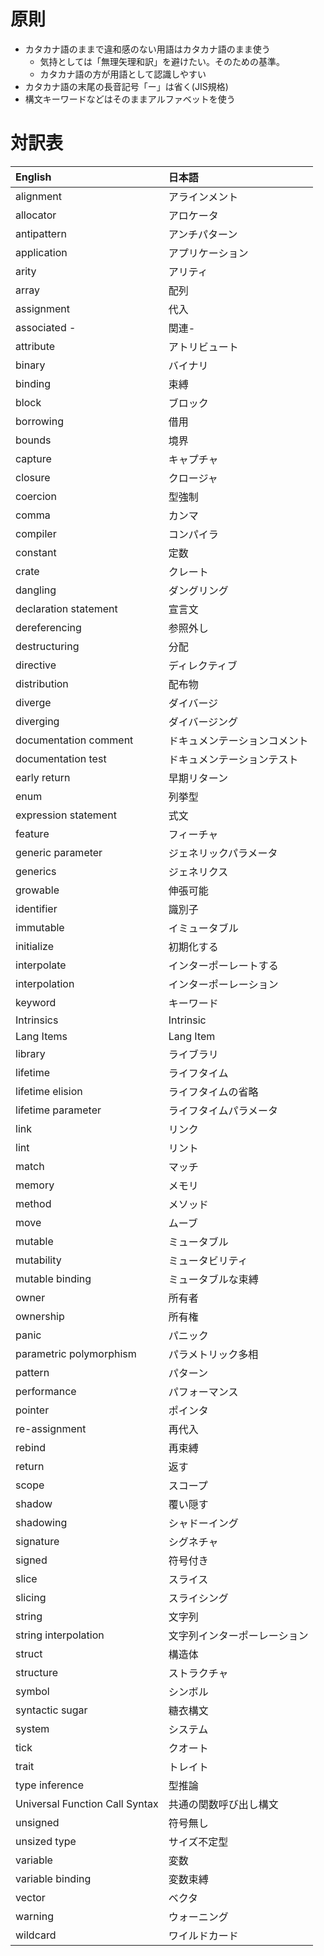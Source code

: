 # 原則

* カタカナ語のままで違和感のない用語はカタカナ語のまま使う
  + 気持としては「無理矢理和訳」を避けたい。そのための基準。
  + カタカナ語の方が用語として認識しやすい
* カタカナ語の末尾の長音記号「ー」は省く(JIS規格)
* 構文キーワードなどはそのままアルファベットを使う

# 対訳表

| English                        | 日本語
|:-------------------------------|:-------------
| alignment                      | アラインメント
| allocator                      | アロケータ
| antipattern                    | アンチパターン
| application                    | アプリケーション
| arity                          | アリティ
| array                          | 配列
| assignment                     | 代入
| associated -                   | 関連-
| attribute                      | アトリビュート
| binary                         | バイナリ
| binding                        | 束縛
| block                          | ブロック
| borrowing                      | 借用
| bounds                         | 境界
| capture                        | キャプチャ
| closure                        | クロージャ
| coercion                       | 型強制
| comma                          | カンマ
| compiler                       | コンパイラ
| constant                       | 定数
| crate                          | クレート
| dangling                       | ダングリング
| declaration statement          | 宣言文
| dereferencing                  | 参照外し
| destructuring                  | 分配
| directive                      | ディレクティブ
| distribution                   | 配布物
| diverge                        | ダイバージ
| diverging                      | ダイバージング
| documentation comment          | ドキュメンテーションコメント
| documentation test             | ドキュメンテーションテスト
| early return                   | 早期リターン
| enum                           | 列挙型
| expression statement           | 式文
| feature                        | フィーチャ
| generic parameter              | ジェネリックパラメータ
| generics                       | ジェネリクス
| growable                       | 伸張可能
| identifier                     | 識別子
| immutable                      | イミュータブル
| initialize                     | 初期化する
| interpolate                    | インターポーレートする
| interpolation                  | インターポーレーション
| keyword                        | キーワード
| Intrinsics                     | Intrinsic
| Lang Items                     | Lang Item
| library                        | ライブラリ
| lifetime                       | ライフタイム
| lifetime elision               | ライフタイムの省略
| lifetime parameter             | ライフタイムパラメータ
| link                           | リンク
| lint                           | リント
| match                          | マッチ
| memory                         | メモリ
| method                         | メソッド
| move                           | ムーブ
| mutable                        | ミュータブル
| mutability                     | ミュータビリティ
| mutable binding                | ミュータブルな束縛
| owner                          | 所有者
| ownership                      | 所有権
| panic                          | パニック
| parametric polymorphism        | パラメトリック多相
| pattern                        | パターン
| performance                    | パフォーマンス
| pointer                        | ポインタ
| re-assignment                  | 再代入
| rebind                         | 再束縛
| return                         | 返す
| scope                          | スコープ
| shadow                         | 覆い隠す
| shadowing                      | シャドーイング
| signature                      | シグネチャ
| signed                         | 符号付き
| slice                          | スライス
| slicing                        | スライシング
| string                         | 文字列
| string interpolation           | 文字列インターポーレーション
| struct                         | 構造体
| structure                      | ストラクチャ
| symbol                         | シンボル
| syntactic sugar                | 糖衣構文
| system                         | システム
| tick                           | クオート
| trait                          | トレイト
| type inference                 | 型推論
| Universal Function Call Syntax | 共通の関数呼び出し構文
| unsigned                       | 符号無し
| unsized type                   | サイズ不定型
| variable                       | 変数
| variable binding               | 変数束縛
| vector                         | ベクタ
| warning                        | ウォーニング
| wildcard                       | ワイルドカード
